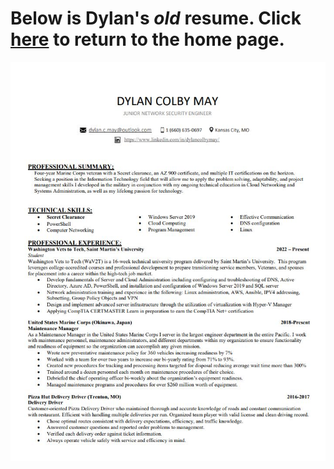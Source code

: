 # Below is Dylan's *old* resume. Click [here](README.md) to return to the home page.
![](Resume.jpg)

